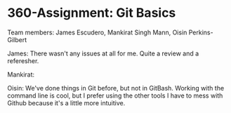 # 360-Assignment: Git Basics
Team members: James Escudero, Mankirat Singh Mann, Oisin Perkins-Gilbert

James: There wasn't any issues at all for me. Quite a review and a referesher. 

Mankirat:

Oisin: We've done things in Git before, but not in GitBash. Working with the command line is cool, but I prefer using the other tools I have to mess with Github because it's a little more intuitive.

